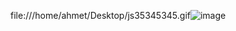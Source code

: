 file:///home/ahmet/Desktop/js35345345.gif![image](https://user-images.githubusercontent.com/193318/138322255-c26af523-95d1-4f61-95fb-30378de33612.png)


